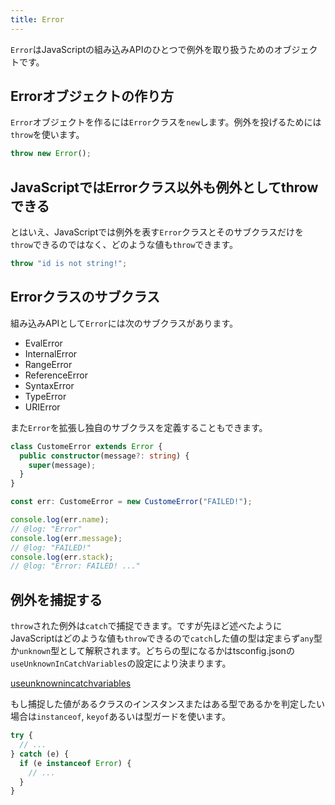 ```yaml
---
title: Error
---
```


`Error`はJavaScriptの組み込みAPIのひとつで例外を取り扱うためのオブジェクトです。

## Errorオブジェクトの作り方

`Error`オブジェクトを作るには`Error`クラスを`new`します。例外を投げるためには`throw`を使います。

```ts twoslash
throw new Error();
```

## JavaScriptではErrorクラス以外も例外としてthrowできる

とはいえ、JavaScriptでは例外を表す`Error`クラスとそのサブクラスだけを`throw`できるのではなく、どのような値も`throw`できます。

```ts twoslash
throw "id is not string!";
```

## Errorクラスのサブクラス

組み込みAPIとして`Error`には次のサブクラスがあります。

- EvalError
- InternalError
- RangeError
- ReferenceError
- SyntaxError
- TypeError
- URIError

また`Error`を拡張し独自のサブクラスを定義することもできます。

```ts twoslash
class CustomeError extends Error {
  public constructor(message?: string) {
    super(message);
  }
}

const err: CustomeError = new CustomeError("FAILED!");

console.log(err.name);
// @log: "Error"
console.log(err.message);
// @log: "FAILED!"
console.log(err.stack);
// @log: "Error: FAILED! ..."
```

## 例外を捕捉する

`throw`された例外は`catch`で捕捉できます。ですが先ほど述べたようにJavaScriptはどのような値も`throw`できるので`catch`した値の型は定まらず`any`型か`unknown`型として解釈されます。どちらの型になるかはtsconfig.jsonの`useUnknownInCatchVariables`の設定により決まります。

[useunknownincatchvariables](../tsconfig/useunknownincatchvariables.md)

もし捕捉した値があるクラスのインスタンスまたはある型であるかを判定したい場合は`instanceof`, `keyof`あるいは型ガードを使います。

```ts twoslash
try {
  // ...
} catch (e) {
  if (e instanceof Error) {
    // ...
  }
}
```

